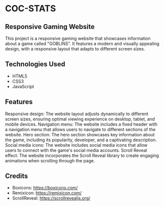 # COC-STATS


## Responsive Gaming Website

This project is a responsive gaming website that showcases information about a game called "GOBLINS". It features a modern and visually appealing design, with a responsive layout that adapts to different screen sizes.

## Technologies Used

- HTML5
- CSS3
- JavaScript

## Features
Responsive design: The website layout adjusts dynamically to different screen sizes, ensuring optimal viewing experience on desktop, tablet, and mobile devices.
Navigation menu: The website includes a fixed header with a navigation menu that allows users to navigate to different sections of the website.
Hero section: The hero section showcases key information about the game, including its popularity, developer, and a captivating description.
Social media icons: The website includes social media icons that allow users to connect with the game's social media accounts.
Scroll Reveal effect: The website incorporates the Scroll Reveal library to create engaging animations when scrolling through the page.



## Credits
- Boxicons: https://boxicons.com/
- Remixicon: https://remixicon.com/
- ScrollReveal: https://scrollrevealjs.org/
